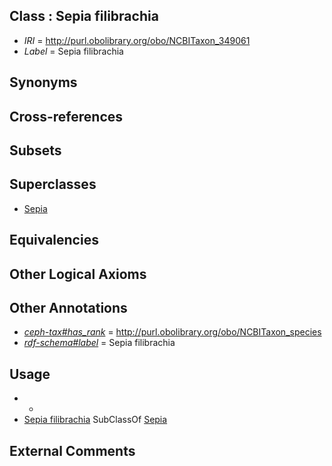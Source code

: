 
## Class : Sepia filibrachia

 * *IRI* = http://purl.obolibrary.org/obo/NCBITaxon_349061
 * *Label* = Sepia filibrachia

## Synonyms


## Cross-references


## Subsets


## Superclasses

 * [Sepia](../../NCBITaxon/09/NCBITaxon_6609.md)

## Equivalencies


## Other Logical Axioms


## Other Annotations

 * *[ceph-tax#has_rank](../../ceph-tax#has/nk/ceph-tax#has_rank.md)* = http://purl.obolibrary.org/obo/NCBITaxon_species
 * *[rdf-schema#label](../../el/rdf-schema#label.md)* = Sepia filibrachia

## Usage

 * -
 * [Sepia filibrachia](../../NCBITaxon/61/NCBITaxon_349061.md) SubClassOf [Sepia](../../NCBITaxon/09/NCBITaxon_6609.md)

## External Comments

